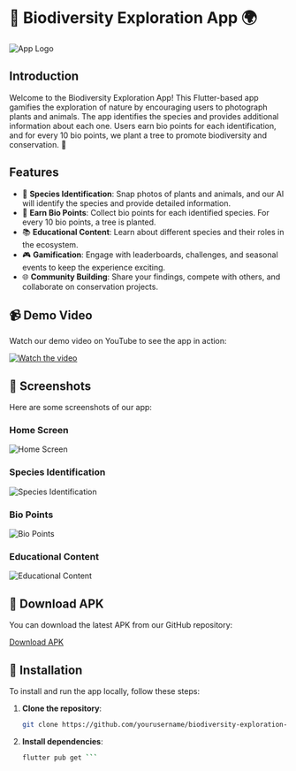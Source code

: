 # 🌿 Biodiversity Exploration App 🌍

![App Logo](link_to_logo_image)

## Introduction

Welcome to the Biodiversity Exploration App! This Flutter-based app gamifies the exploration of nature by encouraging users to photograph plants and animals. The app identifies the species and provides additional information about each one. Users earn bio points for each identification, and for every 10 bio points, we plant a tree to promote biodiversity and conservation. 🌳

## Features

- 🐾 **Species Identification**: Snap photos of plants and animals, and our AI will identify the species and provide detailed information.
- 🌱 **Earn Bio Points**: Collect bio points for each identified species. For every 10 bio points, a tree is planted.
- 📚 **Educational Content**: Learn about different species and their roles in the ecosystem.
- 🎮 **Gamification**: Engage with leaderboards, challenges, and seasonal events to keep the experience exciting.
- 🌐 **Community Building**: Share your findings, compete with others, and collaborate on conservation projects.

## 📹 Demo Video

Watch our demo video on YouTube to see the app in action:

[![Watch the video](link_to_thumbnail_image)](https://www.youtube.com/watch?v=your_video_id)

## 📸 Screenshots

Here are some screenshots of our app:

### Home Screen
![Home Screen](link_to_home_screen_image)

### Species Identification
![Species Identification](link_to_species_identification_image)

### Bio Points
![Bio Points](link_to_bio_points_image)

### Educational Content
![Educational Content](link_to_educational_content_image)

## 📲 Download APK

You can download the latest APK from our GitHub repository:

[Download APK](assets/app-release.apk)

## 🚀 Installation

To install and run the app locally, follow these steps:

1. **Clone the repository**:
   ```sh
   git clone https://github.com/yourusername/biodiversity-exploration-app.git ```

  2. **Install dependencies**:
     ```sh
     flutter pub get ```


  
